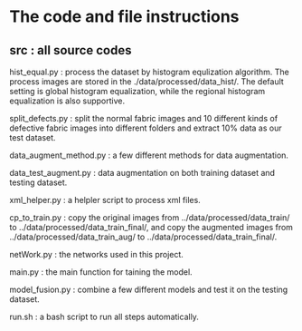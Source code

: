 # The code and file instructions

## src : all source codes 
hist_equal.py : process the dataset by histogram equlization algorithm. The process images are stored in the ./data/processed/data_hist/. The default setting is global histogram equalization, while the regional histogram equalization is also supportive.  

split_defects.py : split the normal fabric images and 10 different kinds of defective fabric images into different folders and extract 10% data as our test dataset.  

data_augment_method.py : a few different methods for data augmentation.  

data_test_augment.py : data augmentation on both training dataset and testing dataset.  

xml_helper.py : a helpler script to process xml files.  

cp_to_train.py : copy the original images from ../data/processed/data_train/ to ../data/processed/data_train_final/, and copy the augmented images from ../data/processed/data_train_aug/ to ../data/processed/data_train_final/.  

netWork.py : the networks used in this project.  

main.py : the main function for taining the model.

model_fusion.py : combine a few different models and test it on the testing dataset.  

run.sh : a bash script to run all steps automatically.  
